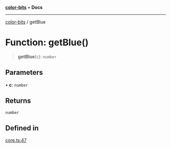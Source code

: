 [**color-bits**](../README.md) • **Docs**

***

[color-bits](../README.md) / getBlue

# Function: getBlue()

> **getBlue**(`c`): `number`

## Parameters

• **c**: `number`

## Returns

`number`

## Defined in

[core.ts:47](https://github.com/romgrk/color-bits/blob/46654221c2bd18a43f39bdeed108b1969f1dad41/src/core.ts#L47)
